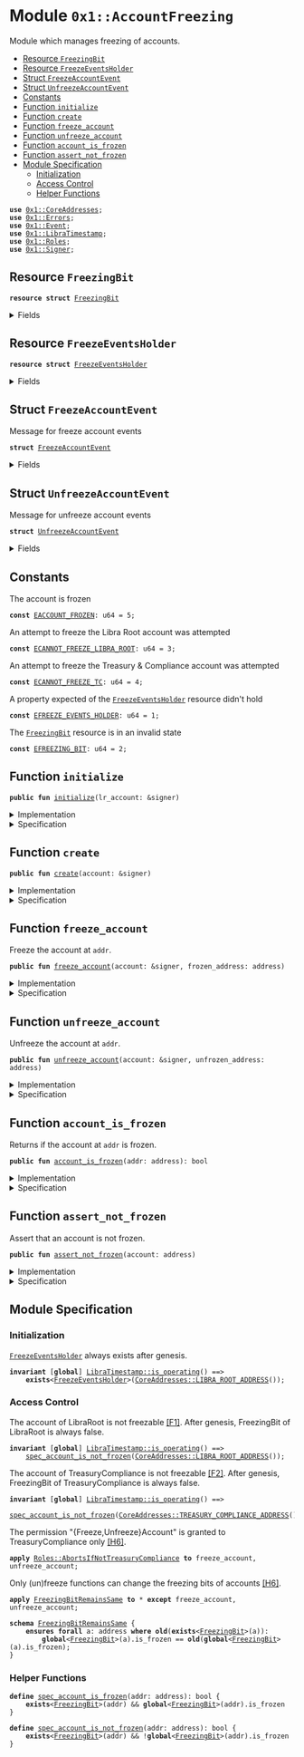 
<a name="0x1_AccountFreezing"></a>

# Module `0x1::AccountFreezing`

Module which manages freezing of accounts.


-  [Resource `FreezingBit`](#0x1_AccountFreezing_FreezingBit)
-  [Resource `FreezeEventsHolder`](#0x1_AccountFreezing_FreezeEventsHolder)
-  [Struct `FreezeAccountEvent`](#0x1_AccountFreezing_FreezeAccountEvent)
-  [Struct `UnfreezeAccountEvent`](#0x1_AccountFreezing_UnfreezeAccountEvent)
-  [Constants](#@Constants_0)
-  [Function `initialize`](#0x1_AccountFreezing_initialize)
-  [Function `create`](#0x1_AccountFreezing_create)
-  [Function `freeze_account`](#0x1_AccountFreezing_freeze_account)
-  [Function `unfreeze_account`](#0x1_AccountFreezing_unfreeze_account)
-  [Function `account_is_frozen`](#0x1_AccountFreezing_account_is_frozen)
-  [Function `assert_not_frozen`](#0x1_AccountFreezing_assert_not_frozen)
-  [Module Specification](#@Module_Specification_1)
    -  [Initialization](#@Initialization_2)
    -  [Access Control](#@Access_Control_3)
    -  [Helper Functions](#@Helper_Functions_4)


<pre><code><b>use</b> <a href="CoreAddresses.md#0x1_CoreAddresses">0x1::CoreAddresses</a>;
<b>use</b> <a href="Errors.md#0x1_Errors">0x1::Errors</a>;
<b>use</b> <a href="Event.md#0x1_Event">0x1::Event</a>;
<b>use</b> <a href="LibraTimestamp.md#0x1_LibraTimestamp">0x1::LibraTimestamp</a>;
<b>use</b> <a href="Roles.md#0x1_Roles">0x1::Roles</a>;
<b>use</b> <a href="Signer.md#0x1_Signer">0x1::Signer</a>;
</code></pre>



<a name="0x1_AccountFreezing_FreezingBit"></a>

## Resource `FreezingBit`



<pre><code><b>resource</b> <b>struct</b> <a href="AccountFreezing.md#0x1_AccountFreezing_FreezingBit">FreezingBit</a>
</code></pre>



<details>
<summary>Fields</summary>


<dl>
<dt>
<code>is_frozen: bool</code>
</dt>
<dd>
 If <code>is_frozen</code> is set true, the account cannot be used to send transactions or receive funds
</dd>
</dl>


</details>

<a name="0x1_AccountFreezing_FreezeEventsHolder"></a>

## Resource `FreezeEventsHolder`



<pre><code><b>resource</b> <b>struct</b> <a href="AccountFreezing.md#0x1_AccountFreezing_FreezeEventsHolder">FreezeEventsHolder</a>
</code></pre>



<details>
<summary>Fields</summary>


<dl>
<dt>
<code>freeze_event_handle: <a href="Event.md#0x1_Event_EventHandle">Event::EventHandle</a>&lt;<a href="AccountFreezing.md#0x1_AccountFreezing_FreezeAccountEvent">AccountFreezing::FreezeAccountEvent</a>&gt;</code>
</dt>
<dd>

</dd>
<dt>
<code>unfreeze_event_handle: <a href="Event.md#0x1_Event_EventHandle">Event::EventHandle</a>&lt;<a href="AccountFreezing.md#0x1_AccountFreezing_UnfreezeAccountEvent">AccountFreezing::UnfreezeAccountEvent</a>&gt;</code>
</dt>
<dd>

</dd>
</dl>


</details>

<a name="0x1_AccountFreezing_FreezeAccountEvent"></a>

## Struct `FreezeAccountEvent`

Message for freeze account events


<pre><code><b>struct</b> <a href="AccountFreezing.md#0x1_AccountFreezing_FreezeAccountEvent">FreezeAccountEvent</a>
</code></pre>



<details>
<summary>Fields</summary>


<dl>
<dt>
<code>initiator_address: address</code>
</dt>
<dd>
 The address that initiated freeze txn
</dd>
<dt>
<code>frozen_address: address</code>
</dt>
<dd>
 The address that was frozen
</dd>
</dl>


</details>

<a name="0x1_AccountFreezing_UnfreezeAccountEvent"></a>

## Struct `UnfreezeAccountEvent`

Message for unfreeze account events


<pre><code><b>struct</b> <a href="AccountFreezing.md#0x1_AccountFreezing_UnfreezeAccountEvent">UnfreezeAccountEvent</a>
</code></pre>



<details>
<summary>Fields</summary>


<dl>
<dt>
<code>initiator_address: address</code>
</dt>
<dd>
 The address that initiated unfreeze txn
</dd>
<dt>
<code>unfrozen_address: address</code>
</dt>
<dd>
 The address that was unfrozen
</dd>
</dl>


</details>

<a name="@Constants_0"></a>

## Constants


<a name="0x1_AccountFreezing_EACCOUNT_FROZEN"></a>

The account is frozen


<pre><code><b>const</b> <a href="AccountFreezing.md#0x1_AccountFreezing_EACCOUNT_FROZEN">EACCOUNT_FROZEN</a>: u64 = 5;
</code></pre>



<a name="0x1_AccountFreezing_ECANNOT_FREEZE_LIBRA_ROOT"></a>

An attempt to freeze the Libra Root account was attempted


<pre><code><b>const</b> <a href="AccountFreezing.md#0x1_AccountFreezing_ECANNOT_FREEZE_LIBRA_ROOT">ECANNOT_FREEZE_LIBRA_ROOT</a>: u64 = 3;
</code></pre>



<a name="0x1_AccountFreezing_ECANNOT_FREEZE_TC"></a>

An attempt to freeze the Treasury & Compliance account was attempted


<pre><code><b>const</b> <a href="AccountFreezing.md#0x1_AccountFreezing_ECANNOT_FREEZE_TC">ECANNOT_FREEZE_TC</a>: u64 = 4;
</code></pre>



<a name="0x1_AccountFreezing_EFREEZE_EVENTS_HOLDER"></a>

A property expected of the <code><a href="AccountFreezing.md#0x1_AccountFreezing_FreezeEventsHolder">FreezeEventsHolder</a></code> resource didn't hold


<pre><code><b>const</b> <a href="AccountFreezing.md#0x1_AccountFreezing_EFREEZE_EVENTS_HOLDER">EFREEZE_EVENTS_HOLDER</a>: u64 = 1;
</code></pre>



<a name="0x1_AccountFreezing_EFREEZING_BIT"></a>

The <code><a href="AccountFreezing.md#0x1_AccountFreezing_FreezingBit">FreezingBit</a></code> resource is in an invalid state


<pre><code><b>const</b> <a href="AccountFreezing.md#0x1_AccountFreezing_EFREEZING_BIT">EFREEZING_BIT</a>: u64 = 2;
</code></pre>



<a name="0x1_AccountFreezing_initialize"></a>

## Function `initialize`



<pre><code><b>public</b> <b>fun</b> <a href="AccountFreezing.md#0x1_AccountFreezing_initialize">initialize</a>(lr_account: &signer)
</code></pre>



<details>
<summary>Implementation</summary>


<pre><code><b>public</b> <b>fun</b> <a href="AccountFreezing.md#0x1_AccountFreezing_initialize">initialize</a>(lr_account: &signer) {
    <a href="LibraTimestamp.md#0x1_LibraTimestamp_assert_genesis">LibraTimestamp::assert_genesis</a>();
    <a href="CoreAddresses.md#0x1_CoreAddresses_assert_libra_root">CoreAddresses::assert_libra_root</a>(lr_account);
    <b>assert</b>(
        !<b>exists</b>&lt;<a href="AccountFreezing.md#0x1_AccountFreezing_FreezeEventsHolder">FreezeEventsHolder</a>&gt;(<a href="Signer.md#0x1_Signer_address_of">Signer::address_of</a>(lr_account)),
        <a href="Errors.md#0x1_Errors_already_published">Errors::already_published</a>(<a href="AccountFreezing.md#0x1_AccountFreezing_EFREEZE_EVENTS_HOLDER">EFREEZE_EVENTS_HOLDER</a>)
    );
    move_to(lr_account, <a href="AccountFreezing.md#0x1_AccountFreezing_FreezeEventsHolder">FreezeEventsHolder</a> {
        freeze_event_handle: <a href="Event.md#0x1_Event_new_event_handle">Event::new_event_handle</a>(lr_account),
        unfreeze_event_handle: <a href="Event.md#0x1_Event_new_event_handle">Event::new_event_handle</a>(lr_account),
    });
}
</code></pre>



</details>

<details>
<summary>Specification</summary>



<pre><code><b>include</b> <a href="LibraTimestamp.md#0x1_LibraTimestamp_AbortsIfNotGenesis">LibraTimestamp::AbortsIfNotGenesis</a>;
<b>include</b> <a href="CoreAddresses.md#0x1_CoreAddresses_AbortsIfNotLibraRoot">CoreAddresses::AbortsIfNotLibraRoot</a>{account: lr_account};
<a name="0x1_AccountFreezing_addr$8"></a>
<b>let</b> addr = <a href="Signer.md#0x1_Signer_spec_address_of">Signer::spec_address_of</a>(lr_account);
<b>aborts_if</b> <b>exists</b>&lt;<a href="AccountFreezing.md#0x1_AccountFreezing_FreezeEventsHolder">FreezeEventsHolder</a>&gt;(addr) <b>with</b> <a href="Errors.md#0x1_Errors_ALREADY_PUBLISHED">Errors::ALREADY_PUBLISHED</a>;
<b>ensures</b> <b>exists</b>&lt;<a href="AccountFreezing.md#0x1_AccountFreezing_FreezeEventsHolder">FreezeEventsHolder</a>&gt;(addr);
</code></pre>



</details>

<a name="0x1_AccountFreezing_create"></a>

## Function `create`



<pre><code><b>public</b> <b>fun</b> <a href="AccountFreezing.md#0x1_AccountFreezing_create">create</a>(account: &signer)
</code></pre>



<details>
<summary>Implementation</summary>


<pre><code><b>public</b> <b>fun</b> <a href="AccountFreezing.md#0x1_AccountFreezing_create">create</a>(account: &signer) {
    <b>let</b> addr = <a href="Signer.md#0x1_Signer_address_of">Signer::address_of</a>(account);
    <b>assert</b>(!<b>exists</b>&lt;<a href="AccountFreezing.md#0x1_AccountFreezing_FreezingBit">FreezingBit</a>&gt;(addr), <a href="Errors.md#0x1_Errors_already_published">Errors::already_published</a>(<a href="AccountFreezing.md#0x1_AccountFreezing_EFREEZING_BIT">EFREEZING_BIT</a>));
    move_to(account, <a href="AccountFreezing.md#0x1_AccountFreezing_FreezingBit">FreezingBit</a> { is_frozen: <b>false</b> })
}
</code></pre>



</details>

<details>
<summary>Specification</summary>



<a name="0x1_AccountFreezing_addr$9"></a>


<pre><code><b>let</b> addr = <a href="Signer.md#0x1_Signer_spec_address_of">Signer::spec_address_of</a>(account);
<b>aborts_if</b> <b>exists</b>&lt;<a href="AccountFreezing.md#0x1_AccountFreezing_FreezingBit">FreezingBit</a>&gt;(addr) <b>with</b> <a href="Errors.md#0x1_Errors_ALREADY_PUBLISHED">Errors::ALREADY_PUBLISHED</a>;
<b>ensures</b> <a href="AccountFreezing.md#0x1_AccountFreezing_spec_account_is_not_frozen">spec_account_is_not_frozen</a>(addr);
</code></pre>



</details>

<a name="0x1_AccountFreezing_freeze_account"></a>

## Function `freeze_account`

Freeze the account at <code>addr</code>.


<pre><code><b>public</b> <b>fun</b> <a href="AccountFreezing.md#0x1_AccountFreezing_freeze_account">freeze_account</a>(account: &signer, frozen_address: address)
</code></pre>



<details>
<summary>Implementation</summary>


<pre><code><b>public</b> <b>fun</b> <a href="AccountFreezing.md#0x1_AccountFreezing_freeze_account">freeze_account</a>(
    account: &signer,
    frozen_address: address,
)
<b>acquires</b> <a href="AccountFreezing.md#0x1_AccountFreezing_FreezingBit">FreezingBit</a>, <a href="AccountFreezing.md#0x1_AccountFreezing_FreezeEventsHolder">FreezeEventsHolder</a> {
    <a href="LibraTimestamp.md#0x1_LibraTimestamp_assert_operating">LibraTimestamp::assert_operating</a>();
    <a href="Roles.md#0x1_Roles_assert_treasury_compliance">Roles::assert_treasury_compliance</a>(account);
    // The libra root account and TC cannot be frozen
    <b>assert</b>(frozen_address != <a href="CoreAddresses.md#0x1_CoreAddresses_LIBRA_ROOT_ADDRESS">CoreAddresses::LIBRA_ROOT_ADDRESS</a>(), <a href="Errors.md#0x1_Errors_invalid_argument">Errors::invalid_argument</a>(<a href="AccountFreezing.md#0x1_AccountFreezing_ECANNOT_FREEZE_LIBRA_ROOT">ECANNOT_FREEZE_LIBRA_ROOT</a>));
    <b>assert</b>(frozen_address != <a href="CoreAddresses.md#0x1_CoreAddresses_TREASURY_COMPLIANCE_ADDRESS">CoreAddresses::TREASURY_COMPLIANCE_ADDRESS</a>(), <a href="Errors.md#0x1_Errors_invalid_argument">Errors::invalid_argument</a>(<a href="AccountFreezing.md#0x1_AccountFreezing_ECANNOT_FREEZE_TC">ECANNOT_FREEZE_TC</a>));
    <b>assert</b>(<b>exists</b>&lt;<a href="AccountFreezing.md#0x1_AccountFreezing_FreezingBit">FreezingBit</a>&gt;(frozen_address), <a href="Errors.md#0x1_Errors_not_published">Errors::not_published</a>(<a href="AccountFreezing.md#0x1_AccountFreezing_EFREEZING_BIT">EFREEZING_BIT</a>));
    borrow_global_mut&lt;<a href="AccountFreezing.md#0x1_AccountFreezing_FreezingBit">FreezingBit</a>&gt;(frozen_address).is_frozen = <b>true</b>;
    <b>let</b> initiator_address = <a href="Signer.md#0x1_Signer_address_of">Signer::address_of</a>(account);
    <a href="Event.md#0x1_Event_emit_event">Event::emit_event</a>&lt;<a href="AccountFreezing.md#0x1_AccountFreezing_FreezeAccountEvent">FreezeAccountEvent</a>&gt;(
        &<b>mut</b> borrow_global_mut&lt;<a href="AccountFreezing.md#0x1_AccountFreezing_FreezeEventsHolder">FreezeEventsHolder</a>&gt;(<a href="CoreAddresses.md#0x1_CoreAddresses_LIBRA_ROOT_ADDRESS">CoreAddresses::LIBRA_ROOT_ADDRESS</a>()).freeze_event_handle,
        <a href="AccountFreezing.md#0x1_AccountFreezing_FreezeAccountEvent">FreezeAccountEvent</a> {
            initiator_address,
            frozen_address
        },
    );
}
</code></pre>



</details>

<details>
<summary>Specification</summary>



<pre><code><b>include</b> <a href="LibraTimestamp.md#0x1_LibraTimestamp_AbortsIfNotOperating">LibraTimestamp::AbortsIfNotOperating</a>;
<b>include</b> <a href="Roles.md#0x1_Roles_AbortsIfNotTreasuryCompliance">Roles::AbortsIfNotTreasuryCompliance</a>;
<b>aborts_if</b> frozen_address == <a href="CoreAddresses.md#0x1_CoreAddresses_LIBRA_ROOT_ADDRESS">CoreAddresses::LIBRA_ROOT_ADDRESS</a>() <b>with</b> <a href="Errors.md#0x1_Errors_INVALID_ARGUMENT">Errors::INVALID_ARGUMENT</a>;
<b>aborts_if</b> frozen_address == <a href="CoreAddresses.md#0x1_CoreAddresses_TREASURY_COMPLIANCE_ADDRESS">CoreAddresses::TREASURY_COMPLIANCE_ADDRESS</a>() <b>with</b> <a href="Errors.md#0x1_Errors_INVALID_ARGUMENT">Errors::INVALID_ARGUMENT</a>;
<b>aborts_if</b> !<b>exists</b>&lt;<a href="AccountFreezing.md#0x1_AccountFreezing_FreezingBit">FreezingBit</a>&gt;(frozen_address) <b>with</b> <a href="Errors.md#0x1_Errors_NOT_PUBLISHED">Errors::NOT_PUBLISHED</a>;
<b>ensures</b> <a href="AccountFreezing.md#0x1_AccountFreezing_spec_account_is_frozen">spec_account_is_frozen</a>(frozen_address);
</code></pre>



</details>

<a name="0x1_AccountFreezing_unfreeze_account"></a>

## Function `unfreeze_account`

Unfreeze the account at <code>addr</code>.


<pre><code><b>public</b> <b>fun</b> <a href="AccountFreezing.md#0x1_AccountFreezing_unfreeze_account">unfreeze_account</a>(account: &signer, unfrozen_address: address)
</code></pre>



<details>
<summary>Implementation</summary>


<pre><code><b>public</b> <b>fun</b> <a href="AccountFreezing.md#0x1_AccountFreezing_unfreeze_account">unfreeze_account</a>(
    account: &signer,
    unfrozen_address: address,
)
<b>acquires</b> <a href="AccountFreezing.md#0x1_AccountFreezing_FreezingBit">FreezingBit</a>, <a href="AccountFreezing.md#0x1_AccountFreezing_FreezeEventsHolder">FreezeEventsHolder</a> {
    <a href="LibraTimestamp.md#0x1_LibraTimestamp_assert_operating">LibraTimestamp::assert_operating</a>();
    <a href="Roles.md#0x1_Roles_assert_treasury_compliance">Roles::assert_treasury_compliance</a>(account);
    <b>assert</b>(<b>exists</b>&lt;<a href="AccountFreezing.md#0x1_AccountFreezing_FreezingBit">FreezingBit</a>&gt;(unfrozen_address), <a href="Errors.md#0x1_Errors_not_published">Errors::not_published</a>(<a href="AccountFreezing.md#0x1_AccountFreezing_EFREEZING_BIT">EFREEZING_BIT</a>));
    borrow_global_mut&lt;<a href="AccountFreezing.md#0x1_AccountFreezing_FreezingBit">FreezingBit</a>&gt;(unfrozen_address).is_frozen = <b>false</b>;
    <b>let</b> initiator_address = <a href="Signer.md#0x1_Signer_address_of">Signer::address_of</a>(account);
    <a href="Event.md#0x1_Event_emit_event">Event::emit_event</a>&lt;<a href="AccountFreezing.md#0x1_AccountFreezing_UnfreezeAccountEvent">UnfreezeAccountEvent</a>&gt;(
        &<b>mut</b> borrow_global_mut&lt;<a href="AccountFreezing.md#0x1_AccountFreezing_FreezeEventsHolder">FreezeEventsHolder</a>&gt;(<a href="CoreAddresses.md#0x1_CoreAddresses_LIBRA_ROOT_ADDRESS">CoreAddresses::LIBRA_ROOT_ADDRESS</a>()).unfreeze_event_handle,
        <a href="AccountFreezing.md#0x1_AccountFreezing_UnfreezeAccountEvent">UnfreezeAccountEvent</a> {
            initiator_address,
            unfrozen_address
        },
    );
}
</code></pre>



</details>

<details>
<summary>Specification</summary>



<pre><code><b>include</b> <a href="LibraTimestamp.md#0x1_LibraTimestamp_AbortsIfNotOperating">LibraTimestamp::AbortsIfNotOperating</a>;
<b>include</b> <a href="Roles.md#0x1_Roles_AbortsIfNotTreasuryCompliance">Roles::AbortsIfNotTreasuryCompliance</a>;
<b>aborts_if</b> !<b>exists</b>&lt;<a href="AccountFreezing.md#0x1_AccountFreezing_FreezingBit">FreezingBit</a>&gt;(unfrozen_address) <b>with</b> <a href="Errors.md#0x1_Errors_NOT_PUBLISHED">Errors::NOT_PUBLISHED</a>;
<b>ensures</b> !<a href="AccountFreezing.md#0x1_AccountFreezing_spec_account_is_frozen">spec_account_is_frozen</a>(unfrozen_address);
</code></pre>



</details>

<a name="0x1_AccountFreezing_account_is_frozen"></a>

## Function `account_is_frozen`

Returns if the account at <code>addr</code> is frozen.


<pre><code><b>public</b> <b>fun</b> <a href="AccountFreezing.md#0x1_AccountFreezing_account_is_frozen">account_is_frozen</a>(addr: address): bool
</code></pre>



<details>
<summary>Implementation</summary>


<pre><code><b>public</b> <b>fun</b> <a href="AccountFreezing.md#0x1_AccountFreezing_account_is_frozen">account_is_frozen</a>(addr: address): bool
<b>acquires</b> <a href="AccountFreezing.md#0x1_AccountFreezing_FreezingBit">FreezingBit</a> {
    <b>exists</b>&lt;<a href="AccountFreezing.md#0x1_AccountFreezing_FreezingBit">FreezingBit</a>&gt;(addr) && borrow_global&lt;<a href="AccountFreezing.md#0x1_AccountFreezing_FreezingBit">FreezingBit</a>&gt;(addr).is_frozen
 }
</code></pre>



</details>

<details>
<summary>Specification</summary>



<pre><code><b>aborts_if</b> <b>false</b>;
<b>pragma</b> opaque = <b>true</b>;
<b>ensures</b> result == <a href="AccountFreezing.md#0x1_AccountFreezing_spec_account_is_frozen">spec_account_is_frozen</a>(addr);
</code></pre>



</details>

<a name="0x1_AccountFreezing_assert_not_frozen"></a>

## Function `assert_not_frozen`

Assert that an account is not frozen.


<pre><code><b>public</b> <b>fun</b> <a href="AccountFreezing.md#0x1_AccountFreezing_assert_not_frozen">assert_not_frozen</a>(account: address)
</code></pre>



<details>
<summary>Implementation</summary>


<pre><code><b>public</b> <b>fun</b> <a href="AccountFreezing.md#0x1_AccountFreezing_assert_not_frozen">assert_not_frozen</a>(account: address) <b>acquires</b> <a href="AccountFreezing.md#0x1_AccountFreezing_FreezingBit">FreezingBit</a> {
    <b>assert</b>(!<a href="AccountFreezing.md#0x1_AccountFreezing_account_is_frozen">account_is_frozen</a>(account), <a href="Errors.md#0x1_Errors_invalid_state">Errors::invalid_state</a>(<a href="AccountFreezing.md#0x1_AccountFreezing_EACCOUNT_FROZEN">EACCOUNT_FROZEN</a>));
}
</code></pre>



</details>

<details>
<summary>Specification</summary>



<pre><code><b>pragma</b> opaque;
<b>include</b> <a href="AccountFreezing.md#0x1_AccountFreezing_AbortsIfFrozen">AbortsIfFrozen</a>;
</code></pre>




<a name="0x1_AccountFreezing_AbortsIfFrozen"></a>


<pre><code><b>schema</b> <a href="AccountFreezing.md#0x1_AccountFreezing_AbortsIfFrozen">AbortsIfFrozen</a> {
    account: address;
    <b>aborts_if</b> <a href="AccountFreezing.md#0x1_AccountFreezing_spec_account_is_frozen">spec_account_is_frozen</a>(account) <b>with</b> <a href="Errors.md#0x1_Errors_INVALID_STATE">Errors::INVALID_STATE</a>;
}
</code></pre>



</details>

<a name="@Module_Specification_1"></a>

## Module Specification



<a name="@Initialization_2"></a>

### Initialization


<code><a href="AccountFreezing.md#0x1_AccountFreezing_FreezeEventsHolder">FreezeEventsHolder</a></code> always exists after genesis.


<pre><code><b>invariant</b> [<b>global</b>] <a href="LibraTimestamp.md#0x1_LibraTimestamp_is_operating">LibraTimestamp::is_operating</a>() ==&gt;
    <b>exists</b>&lt;<a href="AccountFreezing.md#0x1_AccountFreezing_FreezeEventsHolder">FreezeEventsHolder</a>&gt;(<a href="CoreAddresses.md#0x1_CoreAddresses_LIBRA_ROOT_ADDRESS">CoreAddresses::LIBRA_ROOT_ADDRESS</a>());
</code></pre>



<a name="@Access_Control_3"></a>

### Access Control


The account of LibraRoot is not freezable [[F1]][ROLE].
After genesis, FreezingBit of LibraRoot is always false.


<pre><code><b>invariant</b> [<b>global</b>] <a href="LibraTimestamp.md#0x1_LibraTimestamp_is_operating">LibraTimestamp::is_operating</a>() ==&gt;
    <a href="AccountFreezing.md#0x1_AccountFreezing_spec_account_is_not_frozen">spec_account_is_not_frozen</a>(<a href="CoreAddresses.md#0x1_CoreAddresses_LIBRA_ROOT_ADDRESS">CoreAddresses::LIBRA_ROOT_ADDRESS</a>());
</code></pre>


The account of TreasuryCompliance is not freezable [[F2]][ROLE].
After genesis, FreezingBit of TreasuryCompliance is always false.


<pre><code><b>invariant</b> [<b>global</b>] <a href="LibraTimestamp.md#0x1_LibraTimestamp_is_operating">LibraTimestamp::is_operating</a>() ==&gt;
    <a href="AccountFreezing.md#0x1_AccountFreezing_spec_account_is_not_frozen">spec_account_is_not_frozen</a>(<a href="CoreAddresses.md#0x1_CoreAddresses_TREASURY_COMPLIANCE_ADDRESS">CoreAddresses::TREASURY_COMPLIANCE_ADDRESS</a>());
</code></pre>


The permission "{Freeze,Unfreeze}Account" is granted to TreasuryCompliance only [[H6]][PERMISSION].


<pre><code><b>apply</b> <a href="Roles.md#0x1_Roles_AbortsIfNotTreasuryCompliance">Roles::AbortsIfNotTreasuryCompliance</a> <b>to</b> freeze_account, unfreeze_account;
</code></pre>


Only (un)freeze functions can change the freezing bits of accounts [[H6]][PERMISSION].


<pre><code><b>apply</b> <a href="AccountFreezing.md#0x1_AccountFreezing_FreezingBitRemainsSame">FreezingBitRemainsSame</a> <b>to</b> * <b>except</b> freeze_account, unfreeze_account;
</code></pre>




<a name="0x1_AccountFreezing_FreezingBitRemainsSame"></a>


<pre><code><b>schema</b> <a href="AccountFreezing.md#0x1_AccountFreezing_FreezingBitRemainsSame">FreezingBitRemainsSame</a> {
    <b>ensures</b> <b>forall</b> a: address <b>where</b> <b>old</b>(<b>exists</b>&lt;<a href="AccountFreezing.md#0x1_AccountFreezing_FreezingBit">FreezingBit</a>&gt;(a)):
        <b>global</b>&lt;<a href="AccountFreezing.md#0x1_AccountFreezing_FreezingBit">FreezingBit</a>&gt;(a).is_frozen == <b>old</b>(<b>global</b>&lt;<a href="AccountFreezing.md#0x1_AccountFreezing_FreezingBit">FreezingBit</a>&gt;(a).is_frozen);
}
</code></pre>



<a name="@Helper_Functions_4"></a>

### Helper Functions



<a name="0x1_AccountFreezing_spec_account_is_frozen"></a>


<pre><code><b>define</b> <a href="AccountFreezing.md#0x1_AccountFreezing_spec_account_is_frozen">spec_account_is_frozen</a>(addr: address): bool {
    <b>exists</b>&lt;<a href="AccountFreezing.md#0x1_AccountFreezing_FreezingBit">FreezingBit</a>&gt;(addr) && <b>global</b>&lt;<a href="AccountFreezing.md#0x1_AccountFreezing_FreezingBit">FreezingBit</a>&gt;(addr).is_frozen
}
<a name="0x1_AccountFreezing_spec_account_is_not_frozen"></a>
<b>define</b> <a href="AccountFreezing.md#0x1_AccountFreezing_spec_account_is_not_frozen">spec_account_is_not_frozen</a>(addr: address): bool {
    <b>exists</b>&lt;<a href="AccountFreezing.md#0x1_AccountFreezing_FreezingBit">FreezingBit</a>&gt;(addr) && !<b>global</b>&lt;<a href="AccountFreezing.md#0x1_AccountFreezing_FreezingBit">FreezingBit</a>&gt;(addr).is_frozen
}
</code></pre>


[//]: # ("File containing references which can be used from documentation")
[ACCESS_CONTROL]: https://github.com/libra/libra/blob/master/language/move-prover/doc/user/access-control.md
[ROLE]: https://github.com/libra/libra/blob/master/language/move-prover/doc/user/access-control.md#roles
[PERMISSION]: https://github.com/libra/libra/blob/master/language/move-prover/doc/user/access-control.md#permissions
